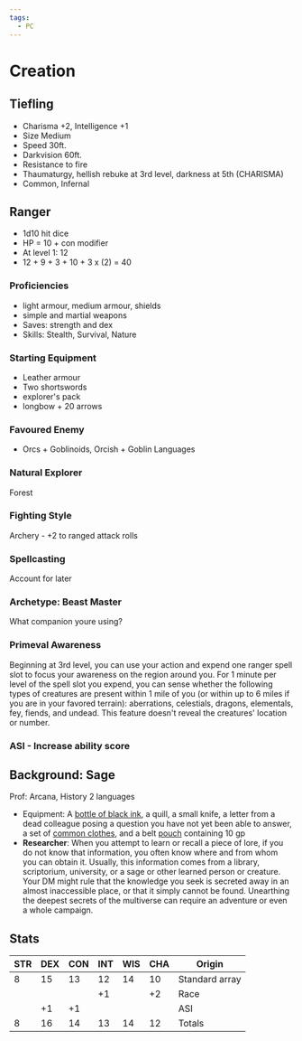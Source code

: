 ```yaml
---
tags:
  - PC
---
```


# Creation
## Tiefling
- Charisma +2, Intelligence +1
- Size Medium
- Speed 30ft.
- Darkvision 60ft.
- Resistance to fire
- Thaumaturgy, hellish rebuke at 3rd level, darkness at 5th (CHARISMA)
- Common, Infernal

## Ranger
- 1d10 hit dice
- HP = 10 + con modifier
- At level 1: 12
- 12 + 9 + 3 + 10 + 3 x (2) = 40

### Proficiencies
- light armour, medium armour, shields
- simple and martial weapons
- Saves: strength and dex
- Skills: Stealth, Survival, Nature
### Starting Equipment
- Leather armour
- Two shortswords
- explorer's pack
- longbow + 20 arrows

### Favoured Enemy
- Orcs + Goblinoids, Orcish + Goblin Languages
### Natural Explorer
Forest
### Fighting Style
Archery - +2 to ranged attack rolls

### Spellcasting
Account for later
### Archetype: Beast Master
What companion youre using?

### Primeval Awareness
Beginning at 3rd level, you can use your action and expend one ranger spell slot to focus your awareness on the region around you. For 1 minute per level of the spell slot you expend, you can sense whether the following types of creatures are present within 1 mile of you (or within up to 6 miles if you are in your favored terrain): aberrations, celestials, dragons, elementals, fey, fiends, and undead. This feature doesn't reveal the creatures' location or number.

### ASI - Increase ability score
## Background: Sage
Prof: Arcana, History
2 languages

- Equipment: A [bottle of black ink](https://2014.5e.tools/items.html#ink%20\(1-ounce%20bottle\)_phb), a quill, a small knife, a letter from a dead colleague posing a question you have not yet been able to answer, a set of [common clothes](https://2014.5e.tools/items.html#common%20clothes_phb), and a belt [pouch](https://2014.5e.tools/items.html#pouch_phb) containing 10 gp
- **Researcher**: When you attempt to learn or recall a piece of lore, if you do not know that information, you often know where and from whom you can obtain it. Usually, this information comes from a library, scriptorium, university, or a sage or other learned person or creature. Your DM might rule that the knowledge you seek is secreted away in an almost inaccessible place, or that it simply cannot be found. Unearthing the deepest secrets of the multiverse can require an adventure or even a whole campaign.
## Stats

| STR | DEX | CON | INT | WIS | CHA | Origin         |
| --- | --- | --- | --- | --- | --- | -------------- |
| 8   | 15  | 13  | 12  | 14  | 10  | Standard array |
|     |     |     | +1  |     | +2  | Race           |
|     | +1  | +1  |     |     |     | ASI            |
| 8   | 16  | 14  | 13  | 14  | 12  | Totals         |

